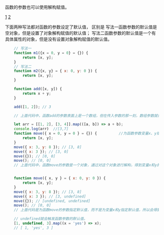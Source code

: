 <!--
 * @Author              : qxp
 * @Date                : 2021-10-05 09:05:22
 * @LastEditors         : Please set LastEditors
 * @LastEditTime        : 2021-10-05 09:11:02
 * @FilePath            : \new\6 Es6\3 变量的解构赋值\5 函数参数的解构赋值\1.html
-->
函数的参数也可以使用解构赋值。

[1](https://blog.csdn.net/wuxeek/article/details/104767996/)
[2](https://segmentfault.com/a/1190000007768428)


下面两种写法都对函数的参数设定了默认值，
区别是
    写法一函数参数的默认值是空对象，但是设置了对象解构赋值的默认值；
    写法二函数参数的默认值是一个有具体属性的对象，但是没有设置对象解构赋值的默认值。
```js
    // 写法一
    function m1({x = 0, y = 0} = {}) {
        return [x, y];
    }
    // 写法二
    function m2({x, y} = { x: 0, y: 0 }) {
        return [x, y];
    }
```



```js
    function add([x, y]) {
        return x + y;
    }

    add([1, 2]); // 3

    // 上面代码中，函数add的参数表面上是一个数组，但在传入参数的那一刻，数组参数就被解构成变量x和y。对于函数内部的代码来说，它们能感受到的参数就是x和y。

    let arr = [[1, 2], [3, 4]].map(([a, b]) => a + b);
    console.log(arr)  //[3,7]
    function move({ x = 0, y = 0 } = {}) {          //为函数参数变量x、y指定默认值
        return [x, y];
    }
    move({ x: 3, y: 8 }); // [3, 8]
    move({ x: 3 }); // [3, 0]
    move({}); // [0, 0]
    move(); // [0, 0]
    // 上面代码中，函数move的参数是一个对象，通过对这个对象进行解构，得到变量x和y的值。如果解构失败，x和y等于默认值。


    function move({ x, y } = { x: 0, y: 0 }) {
        return [x, y];
    }
    move({ x: 3, y: 8 }); // [3, 8]
    move({ x: 3 }); // [3, undefined]
    move({}); // [undefined, undefined]
    move(); // [0, 0]
    // 上面代码是为函数move的参数指定默认值，而不是为变量x和y指定默认值，所以会得到与前一种写法不同的结果。

    // undefined就会触发函数参数的默认值。
    [1, undefined, 3].map((x = 'yes') => x);
    // [ 1, 'yes', 3 ]
```